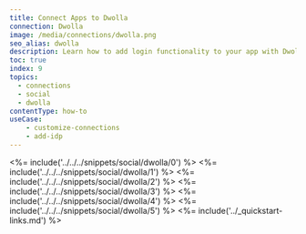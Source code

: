 ```yaml
---
title: Connect Apps to Dwolla
connection: Dwolla
image: /media/connections/dwolla.png
seo_alias: dwolla
description: Learn how to add login functionality to your app with Dwolla. You will need to obtain a Client Id and Client Secret for Dwolla.
toc: true
index: 9
topics:
  - connections
  - social
  - dwolla
contentType: how-to
useCase:
    - customize-connections
    - add-idp
---
```

<%= include('../../../snippets/social/dwolla/0') %> 
<%= include('../../../snippets/social/dwolla/1') %> 
<%= include('../../../snippets/social/dwolla/2') %> 
<%= include('../../../snippets/social/dwolla/3') %> 
<%= include('../../../snippets/social/dwolla/4') %> 
<%= include('../../../snippets/social/dwolla/5') %> 
<%= include('../_quickstart-links.md') %>
